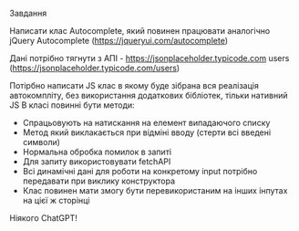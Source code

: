 Завдання

Написати клас Autocomplete, який повинен працювати аналогічно jQuery Autocomplete (https://jqueryui.com/autocomplete)

Дані потрібно тягнути з АПІ - https://jsonplaceholder.typicode.com
users (https://jsonplaceholder.typicode.com/users)

Потірбно написати JS клас в якому буде зібрана вся реалізація автокомпліту, без використання додаткових бібліотек, тільки нативний JS
В класі повинні бути методи:

- Спрацьовують на натискання на елемент випадаючого списку
- Метод який виклакається при відміні вводу (стерти всі введені символи)
- Нормальна обробка помилок в запиті
- Для запиту використовувати fetchAPI
- Всі динамічні дані для роботи на конкретому input потрібно передавати при виклику конструктора
- Клас повинен мати змогу бути перевикористаним на інших інпутах на цієї ж сторінці

Ніякого ChatGPT!
